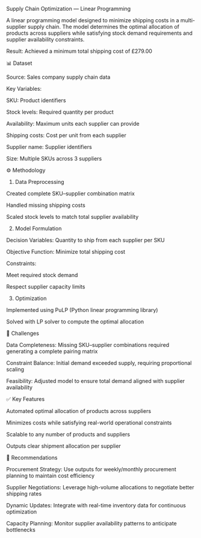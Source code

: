 Supply Chain Optimization — Linear Programming

A linear programming model designed to minimize shipping costs in a multi-supplier supply chain. The model determines the optimal allocation of products across suppliers while satisfying stock demand requirements and supplier availability constraints.

Result: Achieved a minimum total shipping cost of £279.00

📊 Dataset

Source: Sales company supply chain data

Key Variables:

SKU: Product identifiers

Stock levels: Required quantity per product

Availability: Maximum units each supplier can provide

Shipping costs: Cost per unit from each supplier

Supplier name: Supplier identifiers

Size: Multiple SKUs across 3 suppliers

⚙️ Methodology
1. Data Preprocessing

Created complete SKU–supplier combination matrix

Handled missing shipping costs

Scaled stock levels to match total supplier availability

2. Model Formulation

Decision Variables: Quantity to ship from each supplier per SKU

Objective Function: Minimize total shipping cost

Constraints:

Meet required stock demand

Respect supplier capacity limits

3. Optimization

Implemented using PuLP (Python linear programming library)

Solved with LP solver to compute the optimal allocation

🚧 Challenges

Data Completeness: Missing SKU–supplier combinations required generating a complete pairing matrix

Constraint Balance: Initial demand exceeded supply, requiring proportional scaling

Feasibility: Adjusted model to ensure total demand aligned with supplier availability

✅ Key Features

Automated optimal allocation of products across suppliers

Minimizes costs while satisfying real-world operational constraints

Scalable to any number of products and suppliers

Outputs clear shipment allocation per supplier

📌 Recommendations

Procurement Strategy: Use outputs for weekly/monthly procurement planning to maintain cost efficiency

Supplier Negotiations: Leverage high-volume allocations to negotiate better shipping rates

Dynamic Updates: Integrate with real-time inventory data for continuous optimization

Capacity Planning: Monitor supplier availability patterns to anticipate bottlenecks
